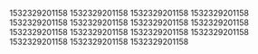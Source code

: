 1532329201158
1532329201158
1532329201158
1532329201158
1532329201158
1532329201158
1532329201158
1532329201158
1532329201158
1532329201158
1532329201158
1532329201158
1532329201158
1532329201158
1532329201158